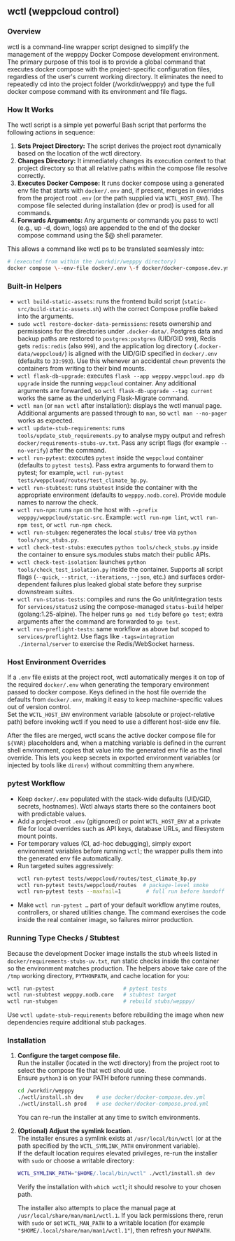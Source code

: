 ## **wctl (weppcloud control)**

### **Overview**

wctl is a command-line wrapper script designed to simplify the management of the wepppy Docker Compose development environment.  
The primary purpose of this tool is to provide a global command that executes docker compose with the project-specific configuration files, regardless of the user's current working directory. It eliminates the need to repeatedly cd into the project folder (/workdir/wepppy) and type the full docker compose command with its environment and file flags.

### **How It Works**

The wctl script is a simple yet powerful Bash script that performs the following actions in sequence:

1. **Sets Project Directory:** The script derives the project root dynamically based on the location of the wctl directory.  
2. **Changes Directory:** It immediately changes its execution context to that project directory so that all relative paths within the compose file resolve correctly.  
3. **Executes Docker Compose:** It runs docker compose using a generated env file that starts with `docker/.env` and, if present, merges in overrides from the project root `.env` (or the path supplied via `WCTL_HOST_ENV`). The compose file selected during installation (dev or prod) is used for all commands.  
4. **Forwards Arguments:** Any arguments or commands you pass to wctl (e.g., up \-d, down, logs) are appended to the end of the docker compose command using the $@ shell parameter.

This allows a command like wctl ps to be translated seamlessly into:

```Bash
# (executed from within the /workdir/wepppy directory)  
docker compose \--env-file docker/.env \-f docker/docker-compose.dev.yml ps
```

### **Built-in Helpers**

- `wctl build-static-assets`: runs the frontend build script (`static-src/build-static-assets.sh`) with the correct Compose profile baked into the arguments.
- `sudo wctl restore-docker-data-permissions`: resets ownership and permissions for the directories under `.docker-data/`. Postgres data and backup paths are restored to `postgres:postgres` (UID/GID `999`), Redis gets `redis:redis` (also `999`), and the application log directory (`.docker-data/weppcloud/`) is aligned with the UID/GID specified in `docker/.env` (defaults to `33:993`). Use this whenever an accidental `chown` prevents the containers from writing to their bind mounts.
- `wctl flask-db-upgrade`: executes `flask --app wepppy.weppcloud.app db upgrade` inside the running `weppcloud` container. Any additional arguments are forwarded, so `wctl flask-db-upgrade --tag current` works the same as the underlying Flask-Migrate command.
- `wctl man` (or `man wctl` after installation): displays the wctl manual page. Additional arguments are passed through to `man`, so `wctl man --no-pager` works as expected.
- `wctl update-stub-requirements`: runs `tools/update_stub_requirements.py` to analyse mypy output and refresh `docker/requirements-stubs-uv.txt`. Pass any script flags (for example `--no-verify`) after the command.
- `wctl run-pytest`: executes `pytest` inside the `weppcloud` container (defaults to `pytest tests`). Pass extra arguments to forward them to pytest; for example, `wctl run-pytest tests/weppcloud/routes/test_climate_bp.py`.
- `wctl run-stubtest`: runs `stubtest` inside the container with the appropriate environment (defaults to `wepppy.nodb.core`). Provide module names to narrow the check.
- `wctl run-npm`: runs `npm` on the host with `--prefix wepppy/weppcloud/static-src`. Example: `wctl run-npm lint`, `wctl run-npm test`, or `wctl run-npm check`.
- `wctl run-stubgen`: regenerates the local `stubs/` tree via `python tools/sync_stubs.py`.
- `wctl check-test-stubs`: executes `python tools/check_stubs.py` inside the container to ensure sys.modules stubs match their public APIs.
- `wctl check-test-isolation`: launches `python tools/check_test_isolation.py` inside the container. Supports all script flags (`--quick`, `--strict`, `--iterations`, `--json`, etc.) and surfaces order-dependent failures plus leaked global state before they surprise downstream suites.
- `wctl run-status-tests`: compiles and runs the Go unit/integration tests for `services/status2` using the compose-managed `status-build` helper (golang:1.25-alpine). The helper runs `go mod tidy` before `go test`; extra arguments after the command are forwarded to `go test`.
- `wctl run-preflight-tests`: same workflow as above but scoped to `services/preflight2`. Use flags like `-tags=integration ./internal/server` to exercise the Redis/WebSocket harness.

### **Host Environment Overrides**

If a `.env` file exists at the project root, wctl automatically merges it on top of the required `docker/.env` when generating the temporary environment passed to docker compose. Keys defined in the host file override the defaults from `docker/.env`, making it easy to keep machine-specific values out of version control.  
Set the `WCTL_HOST_ENV` environment variable (absolute or project-relative path) before invoking wctl if you need to use a different host-side env file.

After the files are merged, wctl scans the active docker compose file for `${VAR}` placeholders and, when a matching variable is defined in the current shell environment, copies that value into the generated env file as the final override. This lets you keep secrets in exported environment variables (or injected by tools like `direnv`) without committing them anywhere.

### **pytest Workflow**

- Keep `docker/.env` populated with the stack-wide defaults (UID/GID, secrets, hostnames). Wctl always starts there so the containers boot with predictable values.
- Add a project-root `.env` (gitignored) or point `WCTL_HOST_ENV` at a private file for local overrides such as API keys, database URLs, and filesystem mount points.
- For temporary values (CI, ad-hoc debugging), simply export environment variables before running `wctl`; the wrapper pulls them into the generated env file automatically.
- Run targeted suites aggressively:
  ```bash
  wctl run-pytest tests/weppcloud/routes/test_climate_bp.py
  wctl run-pytest tests/weppcloud/routes  # package-level smoke
  wctl run-pytest tests --maxfail=1        # full run before handoff
  ```
- Make `wctl run-pytest …` part of your default workflow anytime routes, controllers, or shared utilities change. The command exercises the code inside the real container image, so failures mirror production.

### **Running Type Checks / Stubtest**

Because the development Docker image installs the stub wheels listed in `docker/requirements-stubs-uv.txt`, run static checks inside the container so the environment matches production. The helpers above take care of the `/tmp` working directory, `PYTHONPATH`, and cache location for you:

```bash
wctl run-pytest                      # pytest tests
wctl run-stubtest wepppy.nodb.core   # stubtest target
wctl run-stubgen                     # rebuild stubs/wepppy/
```

Use `wctl update-stub-requirements` before rebuilding the image when new dependencies require additional stub packages.

### **Installation**

1. **Configure the target compose file.**  
   Run the installer (located in the wctl directory) from the project root to select the compose file that wctl should use.  
   Ensure `python3` is on your PATH before running these commands.
   ```Bash
   cd /workdir/wepppy
   ./wctl/install.sh dev    # use docker/docker-compose.dev.yml
   ./wctl/install.sh prod   # use docker/docker-compose.prod.yml
   ```
   You can re-run the installer at any time to switch environments.

2. **(Optional) Adjust the symlink location.**  
   The installer ensures a symlink exists at `/usr/local/bin/wctl` (or at the path specified by the `WCTL_SYMLINK_PATH` environment variable).  
   If the default location requires elevated privileges, re-run the installer with `sudo` or choose a writable directory:
   ```Bash
   WCTL_SYMLINK_PATH="$HOME/.local/bin/wctl" ./wctl/install.sh dev
   ```
   Verify the installation with `which wctl`; it should resolve to your chosen path.

   The installer also attempts to place the manual page at `/usr/local/share/man/man1/wctl.1`. If you lack permissions there, rerun with `sudo` or set `WCTL_MAN_PATH` to a writable location (for example `"$HOME/.local/share/man/man1/wctl.1"`), then refresh your `MANPATH`.
